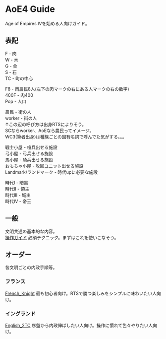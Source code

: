# AoE4 Guide
Age of Empires IVを始める人向けガイド。

## 表記
F - 肉  
W - 木  
G - 金  
S - 石  
TC - 町の中心  

F8 - 肉農民8人(左下の肉マークの右にある人マークの右の数字)  
400F - 肉400  
Pop - 人口  

農民 - 街の人    
worker - 街の人  
↑この辺の呼び方は出身RTSによりそう。  
SCならworker、AoEなら農民ってイメージ。  
WC3(筆者出身)は種族ごとの固有名詞で呼んでた気がする。。。  

戦士小屋 - 槍兵出せる施設  
弓小屋 - 弓兵出せる施設  
馬小屋 - 騎兵出せる施設  
おもちゃ小屋 - 攻囲ユニット出せる施設  
Landmark/ランドマーク - 時代upに必要な施設  

時代I - 暗黒  
時代II - 領主  
時代III - 城主  
時代IV - 帝王  

## 一般
文明共通の基本的な内容。  
[操作ガイド](/operate.md) 必須テクニック。まずはこれを使いこなそう。
## オーダー
各文明ごとの内政手順等。
### フランス
[French_Knight](/french_knight.md) 最も初心者向け。RTSで勝つ楽しみをシンプルに味わいたい人向け。

### イングランド
[English_2TC](/english_2TC.md) 序盤から内政伸ばしたい人向け。操作に慣れて色々やりたい人向け。